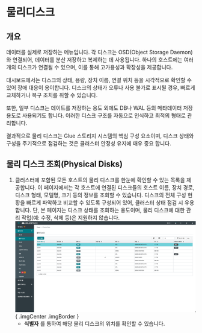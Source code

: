 # 물리디스크

## 개요
데이터를 실제로 저장하는 메뉴입니다.
각 디스크는 OSD(Object Storage Daemon)와 연결되어, 데이터를 분산 저장하고 복제하는 데 사용됩니다.
하나의 호스트에는 여러 개의 디스크가 연결될 수 있으며, 이를 통해 고가용성과 확장성을 제공합니다.

대시보드에서는 디스크의 상태, 용량, 장치 이름, 연결 위치 등을 시각적으로 확인할 수 있어 장애 대응이 용이합니다.
디스크의 상태가 오류나 사용 불가로 표시될 경우, 빠르게 교체하거나 복구 조치를 취할 수 있습니다.

또한, 일부 디스크는 데이트를 저장하는 용도 외에도 DB나 WAL 등의 메타데이터 저장 용도로 사용되기도 합니다.
이러한 디스크 구조를 자동으로 인식하고 최적의 형태로 관리합니다.

결과적으로 물리 디스크는 Glue 스토리지 시스템의 핵심 구성 요소이며, 디스크 상태와 구성을 주기적으로 점검하는 것은 클러스터 안정성 유지에 매우 중요 합니다.

## 물리 디스크 조회(Physical Disks)
1. 클러스터에 포함된 모든 호스트의 물리 디스크를 한눈에 확인할 수 있는 목록을 제공합니다. 이 페이지에서는 각 호스트에 연결된 디스크들의 호스트 이름, 장치 경로, 디스크 형태, 모델명, 크기 등의 정보를 조회할 수 있습니다. 디스크의 전체 구성 현황을 빠르게 파악하고 비교할 수 있도록 구성되어 있어, 클러스터 상태 점검 시 유용합니다. 단, 본 페이지는 디스크 상태를 조회하는 용도이며, 물리 디스크에 대한 관리 작업(예: 수정, 삭제 등)은 지원하지 않습니다.
    ![물리 디스크 조회](../../assets/images/admin-guide/glue/cluster/physical-disk/glue-physical-disk-check.png){ .imgCenter .imgBorder }
    - **식별자** 를 통하여 해당 물리 디스크의 위치를 확인할 수 있습니다.
